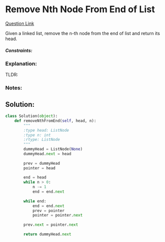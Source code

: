 # Remove Nth Node From End of List  

[Question Link](https://leetcode.com/problems/remove-nth-node-from-end-of-list/)  

Given a linked list, remove the n-th node from the end of list and return its head.  

##### Constraints:

### Explanation:
TLDR: 

### Notes:


## Solution:
```Python
class Solution(object):
    def removeNthFromEnd(self, head, n):
        """
        :type head: ListNode
        :type n: int
        :rtype: ListNode
        """
        dummyHead = ListNode(None)
        dummyHead.next = head
        
        prev = dummyHead
        pointer = head
        
        end = head
        while n > 0:
            n -= 1
            end = end.next
        
        while end:
            end = end.next
            prev = pointer
            pointer = pointer.next
            
        prev.next = pointer.next
        
        return dummyHead.next
```